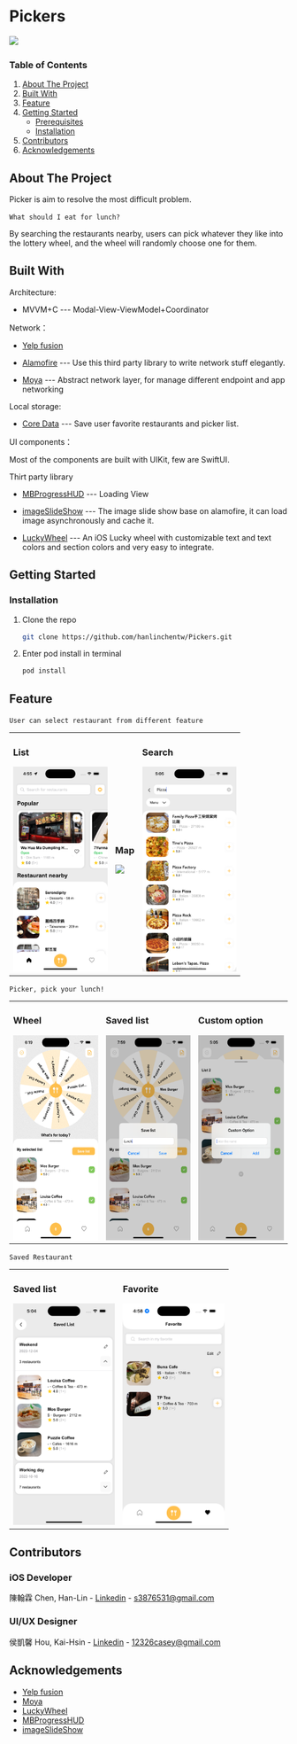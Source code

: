 # Pickers
<img src="./ScreenShot/Demo.gif" height="500">

### Table of Contents
<ol>
  <li>
    <a href="#about-the-project">About The Project</a>
  </li>
  <li><a href="#built-with">Built With</a></li>
  <li><a href="#feature">Feature</a></li>
  <li>
    <a href="#getting-started">Getting Started</a>
    <ul>
      <li><a href="#prerequisites">Prerequisites</a></li>
      <li><a href="#installation">Installation</a></li>
    </ul>
  </li>
  <li><a href="#contributors">Contributors</a></li>
  <li><a href="#acknowledgements">Acknowledgements</a></li>
</ol>

<!-- ABOUT THE PROJECT -->
## About The Project

Picker is aim to resolve the most difficult problem.

`What should I eat for lunch?`

By searching the restaurants nearby, users can pick whatever they like into the lottery wheel, and the wheel will randomly choose one for them.

## Built With
Architecture:
- MVVM+C 
  --- Modal-View-ViewModel+Coordinator

Network：
- [Yelp fusion](https://www.yelp.com/developers/documentation/v3)

- [Alamofire](https://github.com/Alamofire/Alamofire)
  --- Use this third party library to write network stuff elegantly.

- [Moya](https://github.com/Moya/Moya)
  --- Abstract network layer, for manage different endpoint and app networking

Local storage:
- [Core Data](https://developer.apple.com/documentation/coredata)
  --- Save user favorite restaurants and picker list.

UI components：

Most of the components are built with UIKit, few are SwiftUI.

Thirt party library

- [MBProgressHUD](https://github.com/jdg/MBProgressHUD)
  --- Loading View

- [imageSlideShow](https://github.com/zvonicek/ImageSlideshow)
  --- The image slide show base on alamofire, it can load image asynchronously and cache it.
- [LuckyWheel](https://github.com/AhmedNasserSh/iOSLuckyWheel)
  --- An iOS Lucky wheel with customizable text and text colors and section colors and very easy to integrate.

<!-- GETTING STARTED -->

## Getting Started

### Installation

1. Clone the repo
   ```sh
   git clone https://github.com/hanlinchentw/Pickers.git
   ```
2. Enter pod install in terminal
   ```Swift
   pod install
   ```

<!-- Fsage -->

## Feature
`User can select restaurant from different feature`

<table>
  <tr>
    <td>
      <h3>List</h3>
      <img src="./ScreenShot/Main-1.png" height="370">
    </td>
    <td>
      <h3>Map</h3>
      <img src="./master/ScreenShot/Map-1.png" height="370">
    </td>
    <td>
      <h3>Search</h3>
      <img src="./ScreenShot/Search-2.png" height="370">
    </td>
  </tr>
</table>

`Picker, pick your lunch!`
<table>
  <tr>
    <td>
      <h3>Wheel</h3>
      <img src="./ScreenShot/Spin-demo-1.gif" height="370">
    </td>
    <td>
      <h3>Saved list</h3>
      <img src="./ScreenShot/List-2.png" height="370">
    </td>
    <td>
      <h3>Custom option</h3>
      <img src="./ScreenShot/Custom-option.png" height="370">
    </td>
  </tr>
</table>


`Saved Restaurant`
<table>
  <tr>
    <td>
      <h3>Saved list</h3>
      <img src="./ScreenShot/List-1.png" height="400">
    </td>
    <td>
      <h3>Favorite</h3>
      <img src="./ScreenShot/Favorite-1.png" height="400">
    </td>
  </tr>
</table>
<!-- Contributors -->

## Contributors

### iOS Developer

陳翰霖 Chen, Han-Lin - [Linkedin](https://www.linkedin.com/in/han-lin-chen-07b635200/) - s3876531@gmail.com

### UI/UX Designer

侯凱馨 Hou, Kai-Hsin - [Linkedin](https://www.linkedin.com/in/caseyhou/) - 12326casey@gmail.com

<!-- ACKNOWLEDGEMENTS -->

## Acknowledgements

- [Yelp fusion](https://www.yelp.com/developers/documentation/v3)
- [Moya](https://github.com/Moya/Moya)
- [LuckyWheel](https://github.com/AhmedNasserSh/iOSLuckyWheel)
- [MBProgressHUD](https://github.com/jdg/MBProgressHUD)
- [imageSlideShow](https://github.com/zvonicek/ImageSlideshow)
